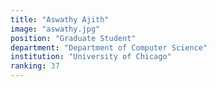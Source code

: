 ```yaml
---
title: "Aswathy Ajith"
image: "aswathy.jpg"
position: "Graduate Student"
department: "Department of Computer Science"
institution: "University of Chicago"
ranking: 37
---
```


